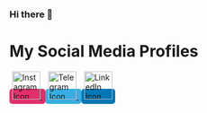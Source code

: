 ### Hi there 👋

<!--
**mohsen-hasanpour/mohsen-hasanpour** is a ✨ _special_ ✨ repository because its `README.md` (this file) appears on your GitHub profile.

Here are some ideas to get you started:

- 🔭 I’m currently working on ...
- 🌱 I’m currently learning ...
- 👯 I’m looking to collaborate on ...
- 🤔 I’m looking for help with ...
- 💬 Ask me about ...
- 📫 How to reach me: ...
- 😄 Pronouns: ...
- ⚡ Fun fact: ...
-->


# My Social Media Profiles

<a href="https://www.instagram.com/your_instagram_username/" style="background-color: #e1306c; border-radius: 5px; padding: 5px;">
    <img src="https://cdn3.iconfinder.com/data/icons/social-media-circle/512/circle-instagram-512.png" alt="Instagram Icon" width="50">
</a>

<a href="https://t.me/your_telegram_username" style="background-color: #37aee2; border-radius: 5px; padding: 5px;">
    <img src="https://cdn3.iconfinder.com/data/icons/social-media-circle/512/circle-telegram-512.png" alt="Telegram Icon" width="50">
</a>

<a href="https://www.linkedin.com/in/your_linkedin_username/" style="background-color: #0077b5; border-radius: 5px; padding: 5px;">
    <img src="https://cdn3.iconfinder.com/data/icons/social-media-circle/512/circle-linkedin-512.png" alt="LinkedIn Icon" width="50">
</a>
